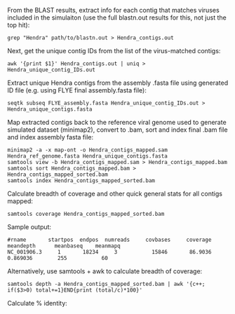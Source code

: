 From the BLAST results, extract info for each contig that matches viruses included in the simulaiton (use the full blastn.out results for this, not just the top hit):  
```
grep "Hendra" path/to/blastn.out > Hendra_contigs.out
```

Next, get the unique contig IDs from the list of the virus-matched contigs:  
```
awk '{print $1}' Hendra_contigs.out | uniq > Hendra_unique_contig_IDs.out
```

Extract unique Hendra contigs from the assembly .fasta file using generated ID file (e.g. using FLYE final assembly.fasta file):  
```
seqtk subseq FLYE_assembly.fasta Hendra_unique_contig_IDs.out > Hendra_unique_contigs.fasta
```

Map extracted contigs back to the reference viral genome used to generate simulated dataset (minimap2), convert to .bam, sort and index final .bam file and index assembly fasta file:  
```
minimap2 -a -x map-ont -o Hendra_contigs_mapped.sam Hendra_ref_genome.fasta Hendra_unique_contigs.fasta
samtools view -b Hendra_contigs_mapped.sam > Hendra_contigs_mapped.bam
samtools sort Hendra_contigs_mapped.bam > Hendra_contigs_mapped_sorted.bam
samtools index Hendra_contigs_mapped_sorted.bam  
```

Calculate breadth of coverage and other quick general stats for all contigs mapped:  
```
samtools coverage Hendra_contigs_mapped_sorted.bam
```
Sample output:  
```
#rname       startpos  endpos  numreads     covbases     coverage     meandepth      meanbaseq    meanmapq  
NC_001906.3     1       18234     3           15846       86.9036      0.869036        255           60
```
Alternatively, use samtools + awk to calculate breadth of coverage:  
```
samtools depth -a Hendra_contigs_mapped_sorted.bam | awk '{c++; if($3>0) total+=1}END{print (total/c)*100}'
```

Calculate % identity:  

